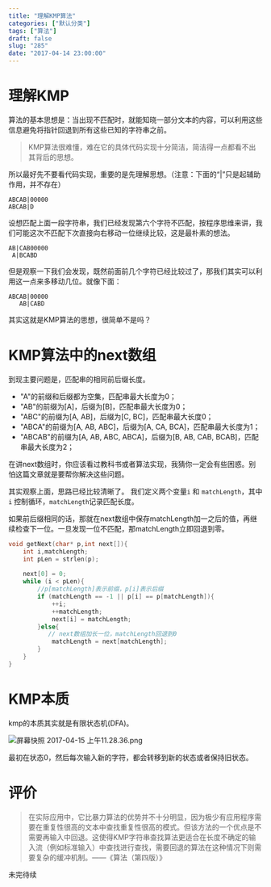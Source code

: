 ```yaml
---
title: "理解KMP算法"
categories: ["默认分类"]
tags: ["算法"]
draft: false
slug: "285"
date: "2017-04-14 23:00:00"
---
```


# 理解KMP

算法的基本思想是：当出现不匹配时，就能知晓一部分文本的内容，可以利用这些信息避免将指针回退到所有这些已知的字符串之前。

> KMP算法很难懂，难在它的具体代码实现十分简洁，简洁得一点都看不出其背后的思想。

所以最好先不要看代码实现，重要的是先理解思想。（注意：下面的“|”只是起辅助作用，并不存在）

```
ABCAB|00000
ABCAB|D
```
设想匹配上面一段字符串，我们已经发现第六个字符不匹配，按程序思维来讲，我们可能这次不匹配下次直接向右移动一位继续比较，这是最朴素的想法。
```
AB|CAB00000
 A|BCABD
```
但是观察一下我们会发现，既然前面前几个字符已经比较过了，那我们其实可以利用这一点来多移动几位。就像下面：
```
ABCAB|00000
   AB|CABD
```
其实这就是KMP算法的思想，很简单不是吗？

# KMP算法中的next数组

到现主要问题是，匹配串的相同前后缀长度。

- "A"的前缀和后缀都为空集，匹配串最大长度为0；
- "AB"的前缀为[A]，后缀为[B]，匹配串最大长度为0；
- "ABC"的前缀为[A, AB]，后缀为[C, BC]，匹配串最大长度0；
- "ABCA"的前缀为[A, AB, ABC]，后缀为[A, CA, BCA]，匹配串最大长度为1；
- "ABCAB"的前缀为[A, AB, ABC, ABCA]，后缀为[B, AB, CAB, BCAB]，匹配串最大长度为2；

在讲next数组时，你应该看过教科书或者算法实现，我猜你一定会有些困惑。别怕这篇文章就是要帮你解决这些问题。

其实观察上面，思路已经比较清晰了。
我们定义两个变量`i` 和 `matchLength`，其中 `i` 控制循环，`matchLength`记录匹配长度。

如果前后缀相同的话，那就在next数组中保存matchLength加一之后的值，再继续检查下一位。一旦发现一位不匹配，那matchLength立即回退到零。

```c
void getNext(char* p,int next[]){  
    int i,matchLength;   
    int pLen = strlen(p); 
    
    next[0] = 0;  
    while (i < pLen){  
        //p[matchLength]表示前缀，p[i]表示后缀  
        if (matchLength == -1 || p[i] == p[matchLength]){  
            ++i;  
            ++matchLength;  
            next[i] = matchLength;  
        }else{  
           // next数组加长一位，matchLength回退到0
            matchLength = next[matchLength];
        }  
    }  
}  
```

# KMP本质

kmp的本质其实就是有限状态机(DFA)。

![屏幕快照 2017-04-15 上午11.28.36.png][1]

最初在状态0，然后每次输入新的字符，都会转移到新的状态或者保持旧状态。 

#  评价

> 在实际应用中，它比暴力算法的优势并不十分明显，因为极少有应用程序需要在重复性很高的文本中查找重复性很高的模式。但该方法的一个优点是不需要再输入中回退。这使得KMP字符串查找算法更适合在长度不确定的输入流（例如标准输入）中查找进行查找，需要回退的算法在这种情况下则需要复杂的缓冲机制。——《算法（第四版）》

未完待续


  [1]: http://img.bi-bo.cn/2017/04/297984799.png
